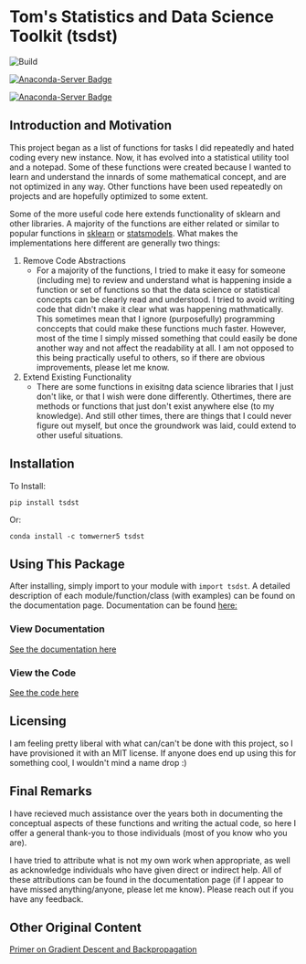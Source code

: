# Tom's Statistics and Data Science Toolkit (tsdst)

![Build](https://github.com/tomwerner5/tsdst/workflows/Build/badge.svg)

[![Anaconda-Server Badge](https://anaconda.org/tomwerner5/tsdst/badges/version.svg)](https://anaconda.org/tomwerner5/tsdst)

[![Anaconda-Server Badge](https://anaconda.org/tomwerner5/tsdst/badges/latest_release_date.svg)](https://anaconda.org/tomwerner5/tsdst)

## Introduction and Motivation

This project began as a list of functions for tasks I did repeatedly and hated coding every new instance. Now, it has evolved into a statistical utility tool and a notepad. Some of these functions were created because I wanted to learn and understand the innards of some mathematical concept, and are not optimized in any way. Other functions have been used repeatedly on projects and are hopefully optimized to some extent.

Some of the more useful code here extends functionality of sklearn and other libraries. A majority of the functions are either related or similar to popular functions in [sklearn](https://scikit-learn.org/) or [statsmodels](https://www.statsmodels.org/stable/index.html). What makes the implementations here different are generally two things:

1. Remove Code Abstractions
    - For a majority of the functions, I tried to make it easy for someone (including me) to review and understand what is happening inside a function or set of functions so that the data science or statistical concepts can be clearly read and understood. I tried to avoid writing code that didn't make it clear what was happening mathmatically. This sometimes mean that I ignore (purposefully) programming conccepts that could make these functions much faster. However, most of the time I simply missed something that could easily be done another way and not affect the readability at all. I am not opposed to this being practically useful to others, so if there are obvious improvements, please let me know.
2. Extend Existing Functionality
    - There are some functions in exisitng data science libraries that I just don't like, or that I wish were done differently. Othertimes, there are methods or functions that just don't exist anywhere else (to my knowledge). And still other times, there are things that I could never figure out myself, but once the groundwork was laid, could extend to other useful situations. 

## Installation

To Install:

```{python}
pip install tsdst
```

Or:

```{python}
conda install -c tomwerner5 tsdst
```

## Using This Package

After installing, simply import to your module with `import tsdst`. A detailed description of each module/function/class (with examples) can be found on the documentation page. Documentation can be found [here:](https://tomwerner5.github.io/tsdst/Descriptions.html)

### View Documentation

[See the documentation here](https://tomwerner5.github.io/tsdst/Descriptions.html)

### View the Code

[See the code here](https://github.com/tomwerner5/tsdst)

## Licensing

I am feeling pretty liberal with what can/can't be done with this project, so I have provisioned it with an MIT license. If anyone does end up using this for something cool, I wouldn't mind a name drop :)

## Final Remarks

I have recieved much assistance over the years both in documenting the conceptual aspects of these functions and writing the actual code, so here I offer a general thank-you to those individuals (most of you know who you are).

I have tried to attribute what is not my own work when appropriate, as well as acknowledge individuals who have given direct or indirect help. All of these attributions can be found in the documentation page (if I appear to have missed anything/anyone, please let me know). Please reach out if you have any feedback.

## Other Original Content

[Primer on Gradient Descent and Backpropagation](Gradient_Descent_and_Back_Propagation.html)
